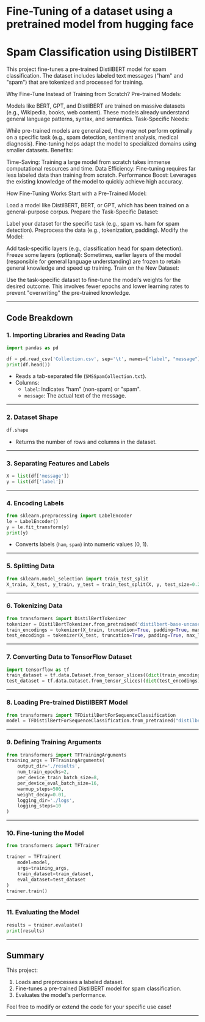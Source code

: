 # Fine-Tuning of a dataset using a pretrained model from hugging face

# Spam Classification using DistilBERT

This project fine-tunes a pre-trained DistilBERT model for spam classification. The dataset includes labeled text messages ("ham" and "spam") that are tokenized and processed for training.

Why Fine-Tune Instead of Training from Scratch?
Pre-trained Models:

Models like BERT, GPT, and DistilBERT are trained on massive datasets (e.g., Wikipedia, books, web content).
These models already understand general language patterns, syntax, and semantics.
Task-Specific Needs:

While pre-trained models are generalized, they may not perform optimally on a specific task (e.g., spam detection, sentiment analysis, medical diagnosis).
Fine-tuning helps adapt the model to specialized domains using smaller datasets.
Benefits:

Time-Saving: Training a large model from scratch takes immense computational resources and time.
Data Efficiency: Fine-tuning requires far less labeled data than training from scratch.
Performance Boost: Leverages the existing knowledge of the model to quickly achieve high accuracy.

How Fine-Tuning Works
Start with a Pre-Trained Model:

Load a model like DistilBERT, BERT, or GPT, which has been trained on a general-purpose corpus.
Prepare the Task-Specific Dataset:

Label your dataset for the specific task (e.g., spam vs. ham for spam detection).
Preprocess the data (e.g., tokenization, padding).
Modify the Model:

Add task-specific layers (e.g., classification head for spam detection).
Freeze some layers (optional): Sometimes, earlier layers of the model (responsible for general language understanding) are frozen to retain general knowledge and speed up training.
Train on the New Dataset:

Use the task-specific dataset to fine-tune the model’s weights for the desired outcome.
This involves fewer epochs and lower learning rates to prevent "overwriting" the pre-trained knowledge.


---

## Code Breakdown

### 1. Importing Libraries and Reading Data
```python
import pandas as pd

df = pd.read_csv('Collection.csv', sep='\t', names=["label", "message"])
print(df.head())
```
- Reads a tab-separated file (`SMSSpamCollection.txt`).
- Columns:
  - `label`: Indicates "ham" (non-spam) or "spam".
  - `message`: The actual text of the message.

---

### 2. Dataset Shape
```python
df.shape
```
- Returns the number of rows and columns in the dataset.

---

### 3. Separating Features and Labels
```python
X = list(df['message'])
y = list(df['label'])
```

---

### 4. Encoding Labels
```python
from sklearn.preprocessing import LabelEncoder
le = LabelEncoder()
y = le.fit_transform(y)
print(y)
```
- Converts labels (`ham`, `spam`) into numeric values (0, 1).

---

### 5. Splitting Data
```python
from sklearn.model_selection import train_test_split
X_train, X_test, y_train, y_test = train_test_split(X, y, test_size=0.2, random_state=40)
```

---

### 6. Tokenizing Data
```python
from transformers import DistilBertTokenizer
tokenizer = DistilBertTokenizer.from_pretrained('distilbert-base-uncased')
train_encodings = tokenizer(X_train, truncation=True, padding=True, max_length=512)
test_encodings = tokenizer(X_test, truncation=True, padding=True, max_length=512)
```

---

### 7. Converting Data to TensorFlow Dataset
```python
import tensorflow as tf
train_dataset = tf.data.Dataset.from_tensor_slices((dict(train_encodings), y_train))
test_dataset = tf.data.Dataset.from_tensor_slices((dict(test_encodings), y_test))
```

---

### 8. Loading Pre-trained DistilBERT Model
```python
from transformers import TFDistilBertForSequenceClassification
model = TFDistilBertForSequenceClassification.from_pretrained("distilbert-base-uncased", num_labels=2)
```

---

### 9. Defining Training Arguments
```python
from transformers import TFTrainingArguments
training_args = TFTrainingArguments(
    output_dir='./results',
    num_train_epochs=2,
    per_device_train_batch_size=8,
    per_device_eval_batch_size=16,
    warmup_steps=500,
    weight_decay=0.01,
    logging_dir='./logs',
    logging_steps=10
)
```

---

### 10. Fine-tuning the Model
```python
from transformers import TFTrainer

trainer = TFTrainer(
    model=model,
    args=training_args,
    train_dataset=train_dataset,
    eval_dataset=test_dataset
)
trainer.train()
```

---

### 11. Evaluating the Model
```python
results = trainer.evaluate()
print(results)
```

---

## Summary
This project:
1. Loads and preprocesses a labeled dataset.
2. Fine-tunes a pre-trained DistilBERT model for spam classification.
3. Evaluates the model's performance.

Feel free to modify or extend the code for your specific use case!

---

